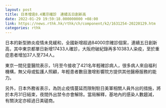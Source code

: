 ```yaml
---
layout: post
title: 日本增逾8.4萬宗確診　連續五日創新高
date: 2022-01-29 19:59:18.000000000 +08:00
link: https://news.rthk.hk/rthk/ch/component/k2/1631254-20220129.htm
categories: rthk
---
```


日本的新型肺炎疫情未見緩和，全國新增超過84000宗確診個案，連續五日創新高，其中東京都單日新增17433人確診，大阪府破紀錄再多10383人染疫，至於重症患者增加37人至734人。

東京一間兒童醫院表示，1月至今接收了421名年輕確診病人，很多病人來自福利機構，無父母或監護人照顧，年輕患者數目激增影響院方提供其他醫療服務的能力。

另外，日本外務省表示，為防止疫情蔓延而限制駐日美軍相關人員外出的措施，將於本月31日結束，夜間外出禁令亦會解除。當局解釋，基地內的感染人數趨減，有關決定亦經過日美磋商。
